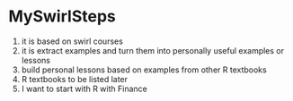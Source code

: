 MySwirlSteps
============
1. it is based on swirl courses
2. it is extract examples and turn them into personally useful examples or lessons
3. build personal lessons based on examples from other R textbooks 
4. R textbooks to be listed later
5. I want to start with R with Finance
